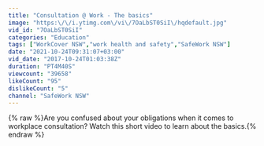 ```yaml
---
title: "Consultation @ Work - The basics"
image: "https:\/\/i.ytimg.com\/vi\/7OaLbST0SiI\/hqdefault.jpg"
vid_id: "7OaLbST0SiI"
categories: "Education"
tags: ["WorkCover NSW","work health and safety","SafeWork NSW"]
date: "2021-10-24T09:31:07+03:00"
vid_date: "2017-10-24T01:03:38Z"
duration: "PT4M40S"
viewcount: "39658"
likeCount: "95"
dislikeCount: "5"
channel: "SafeWork NSW"
---
```

{% raw %}Are you confused about your obligations when it comes to workplace consultation? Watch this short video to learn about the basics.{% endraw %}
